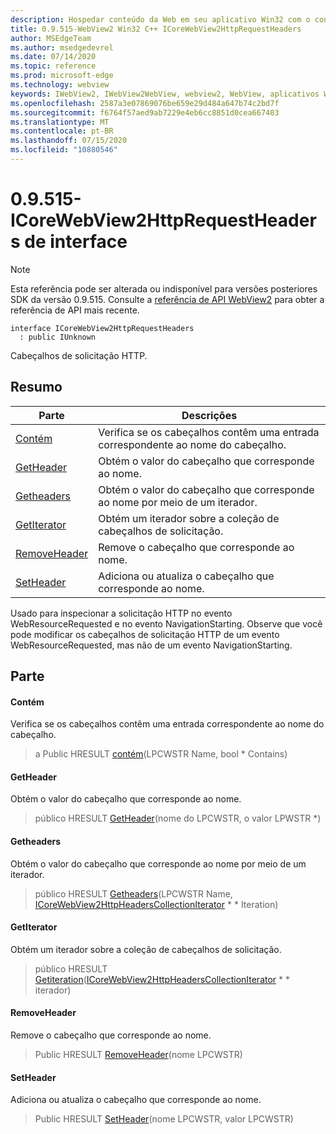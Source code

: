 ```yaml
---
description: Hospedar conteúdo da Web em seu aplicativo Win32 com o controle WebView2 do Microsoft Edge
title: 0.9.515-WebView2 Win32 C++ ICoreWebView2HttpRequestHeaders
author: MSEdgeTeam
ms.author: msedgedevrel
ms.date: 07/14/2020
ms.topic: reference
ms.prod: microsoft-edge
ms.technology: webview
keywords: IWebView2, IWebView2WebView, webview2, WebView, aplicativos Win32, Win32, Edge, ICoreWebView2, ICoreWebView2Controller, controle do navegador, HTML Edge
ms.openlocfilehash: 2587a3e07869076be659e29d484a647b74c2bd7f
ms.sourcegitcommit: f6764f57aed9ab7229e4eb6cc8851d0cea667403
ms.translationtype: MT
ms.contentlocale: pt-BR
ms.lasthandoff: 07/15/2020
ms.locfileid: "10880546"
---
```

# 0.9.515-ICoreWebView2HttpRequestHeaders de interface 

> [!NOTE]
> Esta referência pode ser alterada ou indisponível para versões posteriores SDK da versão 0.9.515. Consulte a [referência de API WebView2](../../../webview2-api-reference.md) para obter a referência de API mais recente.

```
interface ICoreWebView2HttpRequestHeaders
  : public IUnknown
```

Cabeçalhos de solicitação HTTP.

## Resumo

 Parte                        | Descrições
--------------------------------|---------------------------------------------
[Contém](#contains) | Verifica se os cabeçalhos contêm uma entrada correspondente ao nome do cabeçalho.
[GetHeader](#getheader) | Obtém o valor do cabeçalho que corresponde ao nome.
[Getheaders](#getheaders) | Obtém o valor do cabeçalho que corresponde ao nome por meio de um iterador.
[GetIterator](#getiterator) | Obtém um iterador sobre a coleção de cabeçalhos de solicitação.
[RemoveHeader](#removeheader) | Remove o cabeçalho que corresponde ao nome.
[SetHeader](#setheader) | Adiciona ou atualiza o cabeçalho que corresponde ao nome.

Usado para inspecionar a solicitação HTTP no evento WebResourceRequested e no evento NavigationStarting. Observe que você pode modificar os cabeçalhos de solicitação HTTP de um evento WebResourceRequested, mas não de um evento NavigationStarting.

## Parte

#### Contém 

Verifica se os cabeçalhos contêm uma entrada correspondente ao nome do cabeçalho.

> a Public HRESULT [contém](#contains)(LPCWSTR Name, bool * Contains)

#### GetHeader 

Obtém o valor do cabeçalho que corresponde ao nome.

> público HRESULT [GetHeader](#getheader)(nome do LPCWSTR, o valor LPWSTR *)

#### Getheaders 

Obtém o valor do cabeçalho que corresponde ao nome por meio de um iterador.

> público HRESULT [Getheaders](#getheaders)(LPCWSTR Name, [ICoreWebView2HttpHeadersCollectionIterator](icorewebview2httpheaderscollectioniterator.md) * * Iteration)

#### GetIterator 

Obtém um iterador sobre a coleção de cabeçalhos de solicitação.

> público HRESULT [Getiteration](#getiterator)([ICoreWebView2HttpHeadersCollectionIterator](icorewebview2httpheaderscollectioniterator.md) * * iterador)

#### RemoveHeader 

Remove o cabeçalho que corresponde ao nome.

> Public HRESULT [RemoveHeader](#removeheader)(nome LPCWSTR)

#### SetHeader 

Adiciona ou atualiza o cabeçalho que corresponde ao nome.

> Public HRESULT [SetHeader](#setheader)(nome LPCWSTR, valor LPCWSTR)

